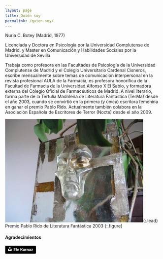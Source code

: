 ```yaml
---
layout: page
title: Quién soy
permalink: /quien-soy/
---
```


Nuria C. Botey (Madrid, 1977)

Licenciada y Doctora en Psicología por la Universidad Complutense de Madrid, y Master en Comunicación y Habilidades Sociales por la Universidad de Sevilla.

Trabaja como profesora en las Facultades de Psicología de la Universidad Complutense de Madrid y el Colegio Universitario Cardenal Cisneros, escribe mensualmente sobre temas de comunicación interpersonal en la revista profesional AULA de la Farmacia, es profesora honorífica de la Facultad de Farmacia de la Universidad Alfonso X El Sabio, y formadora externa del Colegio Oficial de Farmacéuticos de Madrid. A nivel literario, forma parte de la Tertulia Madrileña de Literatura Fantástica (TerMa) desde el año 2003, cuando se convirtió en la primera (y única) escritora femenina en ganar el premio Pablo Rido.  Actualmente también colabora en la Asociación Española de Escritores de Terror (Nocte) desde el año 2009.

![Premio Pablo Rido de Literatura Fantástica 2003](/assets/img/rido_web.jpg){:.lead}
Premio Pablo Rido de Literatura Fantástica 2003
{:.figure}


#### Agradecimientos

<a style="background-color:black;color:white;text-decoration:none;padding:4px 6px;font-family:-apple-system, BlinkMacSystemFont, &quot;San Francisco&quot;, &quot;Helvetica Neue&quot;, Helvetica, Ubuntu, Roboto, Noto, &quot;Segoe UI&quot;, Arial, sans-serif;font-size:12px;font-weight:bold;line-height:1.2;display:inline-block;border-radius:3px" href="https://unsplash.com/@efekurnaz?utm_medium=referral&amp;utm_campaign=photographer-credit&amp;utm_content=creditBadge" target="_blank" rel="noopener noreferrer" title="Download free do whatever you want high-resolution photos from Efe Kurnaz"><span style="display:inline-block;padding:2px 3px"><svg xmlns="http://www.w3.org/2000/svg" style="height:12px;width:auto;position:relative;vertical-align:middle;top:-2px;fill:white" viewBox="0 0 32 32"><title>unsplash-logo</title><path d="M10 9V0h12v9H10zm12 5h10v18H0V14h10v9h12v-9z"></path></svg></span><span style="display:inline-block;padding:2px 3px">Efe Kurnaz</span></a>